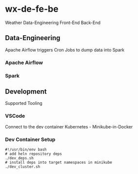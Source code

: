 # wx-de-fe-be
Weather Data-Engineering Front-End Back-End

## Data-Engineering
Apache Airflow triggers Cron Jobs to dump data into Spark
### Apache Airflow
### Spark
## Development
Supported Tooling

### VSCode
Connect to the dev container  Kubernetes - Minikube-in-Docker

### Dev Container Setup
```
#!/usr/bin/env bash
# add heln repository deps
./dev_deps.sh
# install deps into target namespaces in minikube
./dev_cluster.sh
```